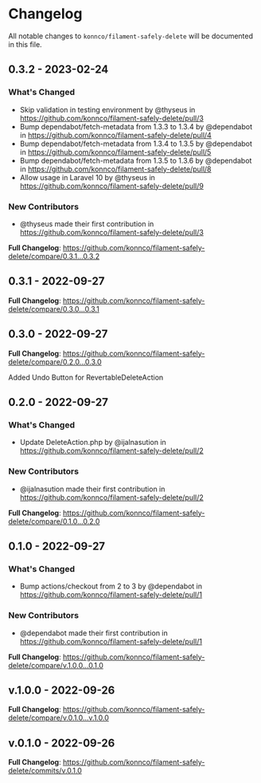 # Changelog

All notable changes to `konnco/filament-safely-delete` will be documented in this file.

## 0.3.2 - 2023-02-24

### What's Changed

- Skip validation in testing environment by @thyseus in https://github.com/konnco/filament-safely-delete/pull/3
- Bump dependabot/fetch-metadata from 1.3.3 to 1.3.4 by @dependabot in https://github.com/konnco/filament-safely-delete/pull/4
- Bump dependabot/fetch-metadata from 1.3.4 to 1.3.5 by @dependabot in https://github.com/konnco/filament-safely-delete/pull/5
- Bump dependabot/fetch-metadata from 1.3.5 to 1.3.6 by @dependabot in https://github.com/konnco/filament-safely-delete/pull/8
- Allow usage in Laravel 10 by @thyseus in https://github.com/konnco/filament-safely-delete/pull/9

### New Contributors

- @thyseus made their first contribution in https://github.com/konnco/filament-safely-delete/pull/3

**Full Changelog**: https://github.com/konnco/filament-safely-delete/compare/0.3.1...0.3.2

## 0.3.1 - 2022-09-27

**Full Changelog**: https://github.com/konnco/filament-safely-delete/compare/0.3.0...0.3.1

## 0.3.0 - 2022-09-27

**Full Changelog**: https://github.com/konnco/filament-safely-delete/compare/0.2.0...0.3.0

Added Undo Button for RevertableDeleteAction

## 0.2.0 - 2022-09-27

### What's Changed

- Update DeleteAction.php by @ijalnasution in https://github.com/konnco/filament-safely-delete/pull/2

### New Contributors

- @ijalnasution made their first contribution in https://github.com/konnco/filament-safely-delete/pull/2

**Full Changelog**: https://github.com/konnco/filament-safely-delete/compare/0.1.0...0.2.0

## 0.1.0 - 2022-09-27

### What's Changed

- Bump actions/checkout from 2 to 3 by @dependabot in https://github.com/konnco/filament-safely-delete/pull/1

### New Contributors

- @dependabot made their first contribution in https://github.com/konnco/filament-safely-delete/pull/1

**Full Changelog**: https://github.com/konnco/filament-safely-delete/compare/v.1.0.0...0.1.0

## v.1.0.0 - 2022-09-26

**Full Changelog**: https://github.com/konnco/filament-safely-delete/compare/v.0.1.0...v.1.0.0

## v.0.1.0 - 2022-09-26

**Full Changelog**: https://github.com/konnco/filament-safely-delete/commits/v.0.1.0

